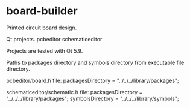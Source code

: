 # board-builder

Printed circuit board design.

Qt projects.
pcbeditor
schematiceditor

Projects are tested with Qt 5.9.

Paths to packages directory and symbols directory
from executable file directory.

pcbeditor/board.h file:
packagesDirectory = "../../../library/packages";

schematiceditor/schematic.h file:
packagesDirectory = "../../../library/packages";
symbolsDirectory = "../../../library/symbols";
